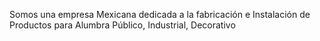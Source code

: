 Somos una empresa Mexicana dedicada a la fabricación e Instalación de Productos para Alumbra Público, Industrial, Decorativo
